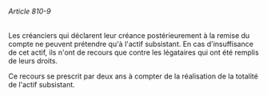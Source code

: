 ###### Article 810-9

Les créanciers qui déclarent leur créance postérieurement à la remise du compte ne peuvent prétendre qu'à l'actif subsistant. En cas d'insuffisance de cet actif, ils n'ont de recours que contre les légataires qui ont été remplis de leurs droits.

Ce recours se prescrit par deux ans à compter de la réalisation de la totalité de l'actif subsistant.

